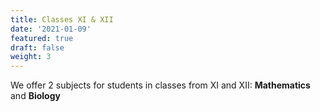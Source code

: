 ```yaml
---
title: Classes XI & XII
date: '2021-01-09'
featured: true
draft: false
weight: 3
---
```

We offer 2 subjects for students in classes from XI and XII: **Mathematics**  and **Biology**
